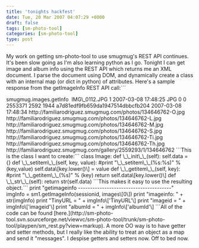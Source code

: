 ```yaml
---
title: 'tonights hackfest'
date: Tue, 20 Mar 2007 04:07:29 +0000
draft: false
tags: [sm-photo-tool]
categories: [sm-photo-tool]
type: post
---
```


My work on getting sm-photo-tool to use smugmug's REST API continues. It's been slow going as I'm also learning python as I go. Tonight I can get image and album info using the REST API which returns me an XML document. I parse the document using DOM, and dynamically create a class with an internal map (or dict in python) of attributes. Here's a sample response from the getImageInfo REST API call:```
<?xml version="1.0" encoding="utf-8" ?>
<rsp stat="ok">
 <method>smugmug.images.getInfo</method>
  <Info>
   <Image id="134646762">
    <Album id="2559293" />
    <FileName>IMG\_0112.JPG</FileName>
    <Caption />
    <Keywords />
    <Position>1</Position>
    <Date>2007-03-08 17:48:25</Date>
    <Format>JPG</Format>
    <Serial>0</Serial>
    <Watermark>0</Watermark>
    <Size>2553371</Size>
    <Width>2592</Width>
    <Height>1944</Height>
    <MD5Sum>a7d81edf9fb659da1947514dbbcfb204</MD5Sum>
    <LastUpdated>2007-03-08 17:48:34</LastUpdated>
    <OriginalURL>http://familiarodriguez.smugmug.com/photos/134646762-O.jpg</OriginalURL>
    <LargeURL>http://familiarodriguez.smugmug.com/photos/134646762-L.jpg</LargeURL>
    <MediumURL>http://familiarodriguez.smugmug.com/photos/134646762-M.jpg</MediumURL>
    <SmallURL>http://familiarodriguez.smugmug.com/photos/134646762-S.jpg</SmallURL>
    <TinyURL>http://familiarodriguez.smugmug.com/photos/134646762-Ti.jpg</TinyURL>
    <ThumbURL>http://familiarodriguez.smugmug.com/photos/134646762-Th.jpg</ThumbURL>
    <AlbumURL>http://familiarodriguez.smugmug.com/gallery/2559293/1/134646762</AlbumURL>
   </Image>
  </Info>
</rsp>
```This is the class I want to create:```
class Image:
    def \_\_init\_\_(self):
        self.data = {}
    def \_\_setitem\_\_(self, key, value):
        #print "\_\_setitem\_\_(%s:%s)" % (key,value)
        self.data\[key.lower()\] = value
    def \_\_getitem\_\_(self, key):
        #print "\_\_getitem\_\_(%s)" % (key)
        return self.data\[key.lower()\]
    def \_\_str\_\_(self):
        return str(self.data)
```This makes it easy to use the resulting object.```
    print "getimageinfo ---------------------------------------"
    imgInfo = sm1.getImageInfo(sessionid, images\[0\])
    print "imageinfo: " + str(imgInfo)
    print "TinyURL = " + imgInfo\['TinyURL'\]
    print "imageid = " + imgInfo\['imageid'\]
    print "albumId = " + imgInfo\['albumId'\]
```All of the code can be found [here.](http://sm-photo-tool.svn.sourceforge.net/viewvc/sm-photo-tool/trunk/sm-photo-tool/playpen/sm_rest.py?view=markup). A more OO way is to have getter and setter methods, but I really like the ability to treat an object as a map and send it "messages". I despise getters and setters now. Off to bed now.